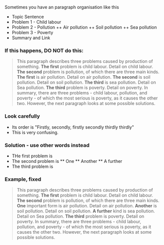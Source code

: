 Sometimes you have an paragraph organisation like this

+ Topic Sentence
+ Problem 1 - Child labour
+ Problem 2 - Pollution
++  Air pollution
++  Soil pollution
++  Sea pollution
+ Problem 3 - Poverty
+ Summary and Link

### If this happens, DO NOT do this:
>This paragraph describes three problems caused by production of something. __The first__ problem is child labour. Detail on child labour. __The second__ problem is pollution, of which there are three main kinds. __The first__ is air pollution. Detail on air pollution. __The second__ is soil pollution. Detail on soil pollution. __The third__ is sea pollution. Detail on Sea pollution. __The third__ problem is poverty. Detail on poverty. In summary, there are three problems - child labour, pollution, and poverty - of which the most serious is poverty, as it causes the other two. However, the next paragraph looks at some possible solutions.

### Look carefully
* Its order is "Firstly, secondly, firstly secondly thirdly thirdly"
* This is very confusing.

### Solution - use other words instead

* THe first problem is
* The second problem is
** One
** Another
** A further
* The third problem is

### Example, fixed
>This paragraph describes three problems caused by production of something. __The first__ problem is child labour. Detail on child labour. __The second__ problem is pollution, of which there are three main kinds. __One__ important form is air pollution. Detail on air pollution. __Another__ is soil pollution. Detail on soil pollution. __A further__ kind is sea pollution. Detail on Sea pollution. __The third__ problem is poverty. Detail on poverty. In summary, there are three problems - child labour, pollution, and poverty - of which the most serious is poverty, as it causes the other two. However, the next paragraph looks at some possible solutions.
